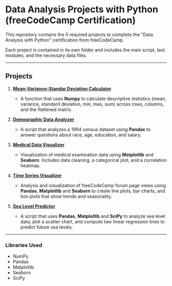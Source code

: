 # Data Analysis Projects with Python (freeCodeCamp Certification)

This repository contains the 5 required projects to complete the "Data Analysis with Python" certification from freeCodeCamp.

Each project is contained in its own folder and includes the main script, test modules, and the necessary data files.

---

## Projects

1.  **[Mean-Variance-Standar Deviation Calculator](./project-1-mean-variance-calculator/)**
    * A function that uses **Numpy** to calculate descriptive statistics (mean, variance, standard deviation, min, max, sum) across rows, columns, and the flattened matrix.

2.  **[Demographic Data Analyzer](./project-2-demographic-analyzer/)**
    * A script that analyzes a 1994 census dataset using **Pandas** to answer questions about race, age, education, and salary.

3.  **[Medical Data Visualizer](./project-3-medical-visualizer/)**
    * Visualization of medical examination data using **Matplotlib** and **Seaborn**. Includes data cleaning, a categorical plot, and a correlation heatmap.

4.  **[Time Series Visualizer](./project-4-time-series-visualizer/)**
    * Analysis and visualization of freeCodeCamp forum page views using **Pandas**, **Matplotlib** and **Seaborn** to create line plots, bar charts, and box plots that show trends and seasonality.

5.  **[Sea Level Predictor](./project-5-sea-level-predictor/)**
    * A script that uses **Pandas**, **Matplotlib** and **SciPy** to analyze sea level data, plot a scatter chart, and compute two linear regression lines to predict future sea levels.

---

### Libraries Used
* NumPy
* Pandas
* Matplotlib
* Seaborn
* SciPy